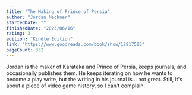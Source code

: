 ```yaml
---
title: "The Making of Prince of Persia"
author: "Jordan Mechner"
startedDate: ""
finishedDate: "2023/06/16"
rating: 3
edition: "Kindle Edition"
link: "https://www.goodreads.com/book/show/12917506"
pageCount: 332
---
```

Jordan is the maker of Karateka and Prince of Persia, keeps journals, and occasionally publishes them. He keeps iterating on how he wants to become a play write, but the writing in his journal is... not great. Still, it's about a piece of video game history, so I can't complain.

